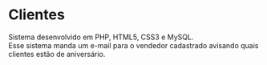 # Clientes
Sistema desenvolvido em PHP, HTML5, CSS3 e MySQL.<br>
Esse sistema manda um e-mail para o vendedor cadastrado avisando quais clientes estão de aniversário.

